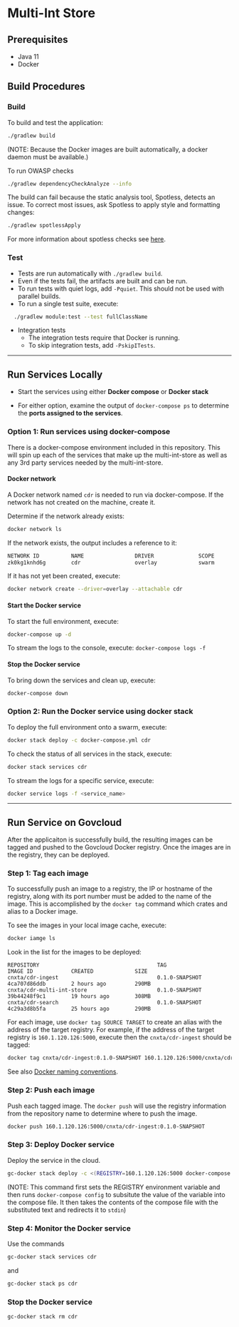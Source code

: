 # Multi-Int Store

## Prerequisites
* Java 11
* Docker

## Build Procedures


### Build
To build and test the application:

```bash
./gradlew build
```
(NOTE: Because the Docker images are built automatically, a docker daemon must be available.)

To run OWASP checks

```bash
./gradlew dependencyCheckAnalyze --info
```

The build can fail because the static analysis tool, Spotless, detects an issue. To correct
most issues, ask Spotless to apply style and formatting changes:

```bash
./gradlew spotlessApply
```
For more information about spotless checks see 
[here](https://github.com/diffplug/spotless/tree/master/plugin-gradle#custom-rules).


### Test
* Tests are run automatically with `./gradlew build`. 
* Even if the tests fail, the artifacts are built and can be run.
* To run tests with quiet logs, add `-Pquiet`. This should not be used with parallel builds.
* To run a single test suite, execute:

```bash
  ./gradlew module:test --test fullClassName
```

* Integration tests
  * The integration tests require that Docker is running.
  * To skip integration tests, add `-PskipITests`.

----

## Run Services Locally
* Start the services using either **Docker compose** or **Docker stack**

* For either option, examine the output of `docker-compose ps` to determine
the **ports assigned to the services**.
 
### Option 1: Run services using docker-compose
There is a docker-compose environment included in this repository.
This will spin up each of the services that make up the multi-int-store as well
as any 3rd party services needed by the multi-int-store.

#### Docker network
A Docker network named `cdr` is needed to run via docker-compose. 
If the network has not created on the machine, create it. 

Determine if the network already exists:

```bash
docker network ls
```

If the network exists, the output includes a reference to it:

```bash
NETWORK ID          NAME                DRIVER              SCOPE
zk0kg1knhd6g        cdr                 overlay             swarm
```

If it has not yet been created, execute:

```bash
docker network create --driver=overlay --attachable cdr
```

#### Start the Docker service
To start the full environment, execute:

```bash
docker-compose up -d
```

To stream the logs to the console, execute: `docker-compose logs -f`


#### Stop the Docker service
To bring down the services and clean up, execute:

```bash
docker-compose down
```

### Option 2: Run the Docker service using docker stack
To deploy the full environment onto a swarm, execute:
```bash
docker stack deploy -c docker-compose.yml cdr
```

To check the status of all services in the stack, execute:
```bash
docker stack services cdr
```

To stream the logs for a specific service, execute:
```bash
docker service logs -f <service_name>
```
----
## Run Service on Govcloud
After the applicaiton is successfully build, the resulting images can be tagged and pushed 
to the Govcloud Docker registry. Once the images are in the registry, they can be deployed.

### Step 1: Tag each image
To successfully push an image to a registry, the IP or hostname of the registry, along with 
its port number must be added to the name of the image. This is accomplished by the `docker tag`
command which crates and alias to a Docker image. 

To see the images in your local image cache, execute:
```bash
docker iamge ls
```

Look in the list for the images to be deployed:
```
REPOSITORY                                     TAG                 IMAGE ID            CREATED             SIZE
cnxta/cdr-ingest                               0.1.0-SNAPSHOT      4ca707d86ddb        2 hours ago         290MB
cnxta/cdr-multi-int-store                      0.1.0-SNAPSHOT      39b44248f9c1        19 hours ago        308MB
cnxta/cdr-search                               0.1.0-SNAPSHOT      4c29a3d8b5fa        25 hours ago        290MB
```

For each image, use `docker tag SOURCE TARGET` to create an alias with the address of the 
target registry. For example, if the address of the target registry is `160.1.120.126:5000`, 
execute then the `cnxta/cdr-ingest` should be tagged:

```bash
docker tag cnxta/cdr-ingest:0.1.0-SNAPSHOT 160.1.120.126:5000/cnxta/cdr-ingest:0.1.0-SNAPSHOT
```

See also [Docker naming conventions](docker-naming-convension.md).

### Step 2: Push each image
Push each tagged image. The `docker push` will use the registry information from the repository
name to determine where to push the image.

```bash
docker push 160.1.120.126:5000/cnxta/cdr-ingest:0.1.0-SNAPSHOT 
```

### Step 3: Deploy Docker service
Deploy the service in the cloud.

```bash
gc-docker stack deploy -c <(REGISTRY=160.1.120.126:5000 docker-compose config) cdr
```
(NOTE: This command first sets the REGISTRY environment variable and then runs 
`docker-compose config` to subsitute the value of the variable into the compose file. It then 
takes the contents of the compose file with the substituted text and redirects it to `stdin`)

### Step 4: Monitor the Docker service
Use the commands

```bash
gc-docker stack services cdr
```
and 

```bash
gc-docker stack ps cdr
```

### Stop the Docker service

```bash
gc-docker stack rm cdr
```